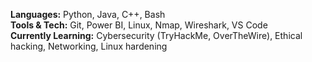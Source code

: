 **Languages:** Python, Java, C++, Bash  
**Tools & Tech:** Git, Power BI, Linux, Nmap, Wireshark, VS Code  
**Currently Learning:** Cybersecurity (TryHackMe, OverTheWire), Ethical hacking, Networking, Linux hardening

